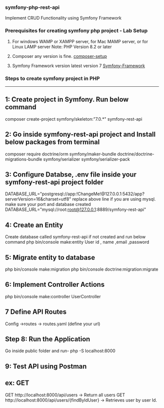### symfony-php-rest-api
Implement CRUD Functionality using Symfony Framework

### Prerequisites for creating symfony php project - Lab Setup
1. For windows WAMP or XAMPP server, for Mac MAMP server, or for Linux LAMP server
Note: PHP Version 8.2 or later

2. Composer any version is fine.
   [composer-setup](https://getcomposer.org/download/)

3. Symfony Framework version latest version 7
  [Symfony-Framework](https://symfony.com/doc/current/setup.html)


### Steps to create symfony project in PHP
--------------------------------------------------------------------------------------------------------------------------------------
## 1: Create project in Symfony. Run below command
composer create-project symfony/skeleton:"7.0.*" symfony-rest-api
 
## 2: Go inside symfony-rest-api project and Install below packages from terminal
composer require doctrine/orm symfony/maker-bundle doctrine/doctrine-migrations-bundle symfony/serializer symfony/serializer-pack
 
## 3: Configure Databse, .env file inside your symfony-rest-api project folder
DATABASE_URL="postgresql://app:!ChangeMe!@127.0.0.1:5432/app?serverVersion=16&charset=utf8"
replace above line if you are using mysql. make sure your port and database created 
DATABASE_URL="mysql://root:root@127.0.0.1:8889/symfony-rest-api"
               
## 4: Create an Entity 
Create database called symfony-rest-api if not created and run below command
php bin/console make:entity User
id , name ,email ,password
 
## 5: Migrate entity to database
php bin/console make:migration
php bin/console doctrine:migration:migrate

## 6: Implement Controller Actions 
php bin/console make:controller UserController

## 7 Define API Routes 
Config ->routes -> routes.yaml (define your url)

## Step 8: Run the Application
Go inside public folder and run-
php -S localhost:8000

## 9: Test API using Postman 
ex: GET
------------------
GET http://localhost:8000/api/users -> Return all users
GET http://localhost:8000/api/users/{findByIdUser} -> Retrieves user by user Id.



